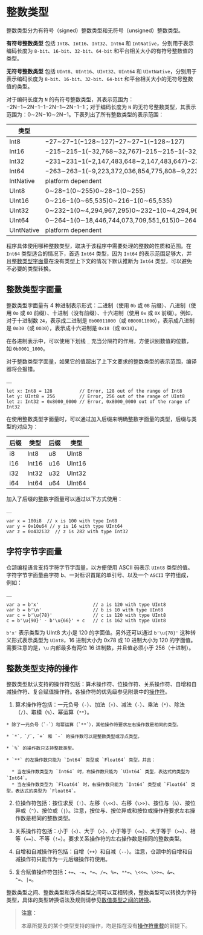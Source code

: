 
# 整数类型

整数类型分为有符号（signed）整数类型和无符号（unsigned）整数类型。

**有符号整数类型** 包括 `Int8`、`Int16`、`Int32`、`Int64` 和 `IntNative`，分别用于表示编码长度为 `8-bit`、`16-bit`、`32-bit`、`64-bit` 和平台相关大小的有符号整数值的类型。

**无符号整数类型** 包括 `UInt8`、`UInt16`、`UInt32`、`UInt64` 和 `UIntNative`，分别用于表示编码长度为 `8-bit`、`16-bit`、`32-bit`、`64-bit` 和平台相关大小的无符号整数值的类型。

对于编码长度为 `N` 的有符号整数类型，其表示范围为：−2N−1∼2N−1−1−2N−1∼2N−1−1；对于编码长度为 `N` 的无符号整数类型，其表示范围为：0∼2N−10∼2N−1。下表列出了所有整数类型的表示范围：

类型| 表示范围  
---|---  
Int8| −27∼27−1\(−128∼127\)−27∼27−1\(−128∼127\)  
Int16| −215∼215−1\(−32,768∼32,767\)−215∼215−1\(−32,768∼32,767\)  
Int32| −231∼231−1\(−2,147,483,648∼2,147,483,647\)−231∼231−1\(−2,147,483,648∼2,147,483,647\)  
Int64| −263∼263−1\(−9,223,372,036,854,775,808∼9,223,372,036,854,775,807\)−263∼263−1\(−9,223,372,036,854,775,808∼9,223,372,036,854,775,807\)  
IntNative| platform dependent  
UInt8| 0∼28−1\(0∼255\)0∼28−1\(0∼255\)  
UInt16| 0∼216−1\(0∼65,535\)0∼216−1\(0∼65,535\)  
UInt32| 0∼232−1\(0∼4,294,967,295\)0∼232−1\(0∼4,294,967,295\)  
UInt64| 0∼264−1\(0∼18,446,744,073,709,551,615\)0∼264−1\(0∼18,446,744,073,709,551,615\)  
UIntNative| platform dependent  
  
程序具体使用哪种整数类型，取决于该程序中需要处理的整数的性质和范围。在 `Int64` 类型适合的情况下，首选 `Int64` 类型，因为 `Int64` 的表示范围足够大，并且[整数类型字面量](https://docs.cangjie-lang.cn/docs/1.0.1/user_manual/source_zh_cn/basic_data_type/integer.html#%E6%95%B4%E6%95%B0%E7%B1%BB%E5%9E%8B%E5%AD%97%E9%9D%A2%E9%87%8F)在没有类型上下文的情况下默认推断为 `Int64` 类型，可以避免不必要的类型转换。

## 整数类型字面量

整数类型字面量有 4 种进制表示形式：二进制（使用 `0b` 或 `0B` 前缀）、八进制（使用 `0o` 或 `0O` 前缀）、十进制（没有前缀）、十六进制（使用 `0x` 或 `0X` 前缀）。例如，对于十进制数 `24`，表示成二进制是 `0b00011000`（或 `0B00011000`），表示成八进制是 `0o30`（或 `0O30`），表示成十六进制是 `0x18`（或 `0X18`）。

在各进制表示中，可以使用下划线 `_` 充当分隔符的作用，方便识别数值的位数，如 `0b0001_1000`。

对于整数类型字面量，如果它的值超出了上下文要求的整数类型的表示范围，编译器将会报错。
    
    __
    
    let x: Int8 = 128          // Error, 128 out of the range of Int8
    let y: UInt8 = 256         // Error, 256 out of the range of UInt8
    let z: Int32 = 0x8000_0000 // Error, 0x8000_0000 out of the range of Int32
    
在使用整数类型字面量时，可以通过加入后缀来明确整数字面量的类型，后缀与类型的对应为：

后缀| 类型| 后缀| 类型  
---|---|---|---  
i8| Int8| u8| UInt8  
i16| Int16| u16| UInt16  
i32| Int32| u32| UInt32  
i64| Int64| u64| UInt64  
  
加入了后缀的整数字面量可以通过以下方式使用：
    
    __
    
    var x = 100i8  // x is 100 with type Int8
    var y = 0x10u64 // y is 16 with type UInt64
    var z = 0o432i32  // z is 282 with type Int32
    
## 字符字节字面量

仓颉编程语言支持字符字节字面量，以方便使用 ASCII 码表示 `UInt8` 类型的值。字符字节字面量由字符 b、一对标识首尾的单引号、以及一个 `ASCII` 字符组成，例如：
    
    __
    
    var a = b'x'                    // a is 120 with type UInt8
    var b = b'\n'                   // b is 10 with type UInt8
    var c = b'\u{78}'               // c is 120 with type UInt8
    c = b'\u{90}' - b'\u{66}' + c   // c is 162 with type UInt8
    
`b'x'` 表示类型为 UInt8 大小是 120 的字面值。另外还可以通过 `b'\u{78}'` 这种转义形式表示类型为 `UInt8`，16 进制大小为 0x78 或 10 进制大小为 120 的字面值。需要注意的是，`\u` 内部最多有两位 16 进制数，并且值必须小于 256（十进制）。

## 整数类型支持的操作

整数类型默认支持的操作符包括：算术操作符、位操作符、关系操作符、自增和自减操作符、复合赋值操作符。各操作符的优先级参见附录中的[操作符](./user_manual/source_zh_cn/Appendix/operator.md)。

  1. 算术操作符包括：一元负号（`-`）、加法（`+`）、减法（`-`）、乘法（`*`）、除法（`/`）、取模（`%`）、幂运算（`**`）。

    * 除了一元负号（`-`）和幂运算（`**`），其他操作符要求左右操作数是相同的类型。

    * `*`，`/`，`+` 和 `-` 的操作数可以是整数类型或浮点类型。

    * `%` 的操作数只支持整数类型。

    * `**` 的左操作数只能为 `Int64` 类型或 `Float64` 类型，并且：

      * 当左操作数类型为 `Int64` 时，右操作数只能为 `UInt64` 类型，表达式的类型为 `Int64`。
      * 当左操作数类型为 `Float64` 时，右操作数只能为 `Int64` 类型或 `Float64` 类型，表达式的类型为 `Float64`。
  2. 位操作符包括：按位求反（`!`）、左移（`\<<`）、右移（`\>>`）、按位与（`&`）、按位异或（`^`）、按位或（`|`）。注意，按位与、按位异或和按位或操作符要求左右操作数是相同的整数类型。

  3. 关系操作符包括：小于（`<`）、大于（`>`）、小于等于（`<=`）、大于等于（`>=`）、相等（`==`）、不等（`!=`）。要求关系操作符的左右操作数是相同的整数类型。

  4. 自增和自减操作符包括：自增（`++`）和自减（`--`）。注意，仓颉中的自增和自减操作符只能作为一元后缀操作符使用。

  5. 复合赋值操作符包括：`+=`、`-=`、`*=`、`/=`、`%=`、`**=`、`\<<=`、`\>>=`、`&=`、`^=`、`|=`。

整数类型之间、整数类型和浮点类型之间可以互相转换，整数类型可以转换为字符类型，具体的类型转换语法及规则请参见[数值类型之间的转换](https://docs.cangjie-lang.cn/docs/1.0.1/user_manual/source_zh_cn/class_and_interface/typecast.html#%E6%95%B0%E5%80%BC%E7%B1%BB%E5%9E%8B%E4%B9%8B%E9%97%B4%E7%9A%84%E8%BD%AC%E6%8D%A2)。

> **注意：**
> 
> 本章所提及的某个类型支持的操作，均是指在没有[操作符重载](./user_manual/source_zh_cn/function/operator_overloading.md)的前提下。